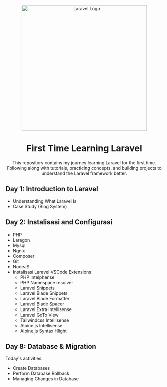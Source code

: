 <p align="center"><a href="https://laravel.com" target="_blank"><img src="https://raw.githubusercontent.com/laravel/art/master/logo-lockup/5%20SVG/2%20CMYK/1%20Full%20Color/laravel-logolockup-cmyk-red.svg" width="400" alt="Laravel Logo"></a></p>

<h1 align="center">First Time Learning Laravel</h1>

<p align="center">This repository contains my journey learning Laravel for the first time. Following along with tutorials, practicing concepts, and building projects to understand the Laravel framework better.</p>

## Day 1: Introduction to Laravel
- Understanding What Laravel Is
- Case Study (Blog System)

## Day 2: Instalisasi and Configurasi
- PHP
- Laragon
- Mysql
- Ngnix
- Composer
- Git
- NodeJS
- Instalisasi Laravel
  VSCode Extensions
  - PHP Intelphense
  - PHP Namespace resolver
  - Laravel Snippets
  - Laravel Blade Snippets
  - Laravel Blade Formatter
  - Laravel Blade Spacer
  - Laravel Extra Intellisense
  - Laravel GoTo View
  - Tailwindcss Intellisense
  - Alpine.js Intellisense
  - Alpine.js Syntax Hlight

## Day 8: Database & Migration

Today's activities:
- Create Databases
- Perform Database Rollback
- Managing Changes in Database